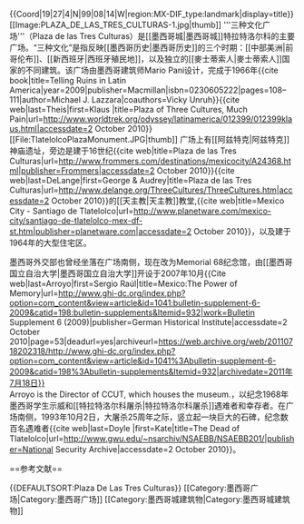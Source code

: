 {{Coord|19|27|4|N|99|08|14|W|region:MX-DIF_type:landmark|display=title}}
[[Image:PLAZA_DE_LAS_TRES_CULTURAS-1.jpg|thumb]]
'''三种文化广场'''（Plaza de las Tres Culturas）是[[墨西哥城|墨西哥城]]特拉特洛尔科的主要广场。“三种文化”是指反映[[墨西哥历史|墨西哥历史]]的三个时期：[[中部美洲|前哥伦布]]、[[新西班牙|西班牙殖民地]]，以及独立的[[麥士蒂索人|麥士蒂索人]]国家的不同建筑。该广场由墨西哥建筑师Mario Pani设计，完成于1966年<ref name="Lazzara 2009">{{cite book|title=Telling Ruins in Latin America|year=2009|publisher=Macmillan|isbn=0230605222|pages=108–111|author=Michael J. Lazzara|coauthors=Vicky Unruh}}</ref><ref name="TheisPlaza">{{cite web|last=Theis|first=Klaus |title=Plaza of Three Cultures, Much Pain|url=http://www.worldtrek.org/odyssey/latinamerica/012399/012399klaus.html|accessdate=2 October 2010}}</ref>
[[File:TlatelolcoPlazaMonument.JPG|thumb]]
广场上有[[阿兹特克|阿兹特克]]神庙遗址，旁边是建于16世纪<ref name="FrommersPlaza">{{cite web|title=Plaza de las Tres Culturas|url=http://www.frommers.com/destinations/mexicocity/A24368.html|publisher=Frommers|accessdate=2 October 2010}}</ref><ref name="delangeplaza">{{cite web|last=DeLange|first=George & Audrey|title=Plaza de las Tres Culturas|url=http://www.delange.org/ThreeCultures/ThreeCultures.htm|accessdate=2 October 2010}}</ref>的[[天主教|天主教]]教堂,<ref name="planetaware">{{cite web|title=Mexico City - Santiago de Tlatelolco|url=http://www.planetware.com/mexico-city/santiago-de-tlatelolco-mex-df-st.htm|publisher=planetware.com|accessdate=2 October 2010}}</ref>，以及建于1964年的大型住宅区。

墨西哥外交部也曾经坐落在广场南侧，现在改为Memorial 68纪念馆，由[[墨西哥国立自治大学|墨西哥国立自治大学]]开设于2007年10月<ref name="Arroyo2009">{{Cite web|last=Arroyo|first=Sergio Raúl|title=Mexico:The Power of Memory|url=http://www.ghi-dc.org/index.php?option=com_content&view=article&id=1041:bulletin-supplement-6-2009&catid=198:bulletin-supplements&Itemid=932|work=Bulletin Supplement 6 (2009)|publisher=German Historical Institute|accessdate=2 October 2010|page=53|deadurl=yes|archiveurl=https://web.archive.org/web/20110718202318/http://www.ghi-dc.org/index.php?option=com_content&view=article&id=1041%3Abulletin-supplement-6-2009&catid=198%3Abulletin-supplements&Itemid=932|archivedate=2011年7月18日}}<br>Arroyo is the Director of CCUT, which houses the museum.</ref>，以纪念1968年墨西哥学生示威和[[特拉特洛尔科屠杀|特拉特洛尔科屠杀]]遇难者和幸存者<ref name="delangeplaza"/>。在广场南侧，1993年10月2日，大屠杀25周年之际，竖立起一块巨大的石碑，纪念数百名遇难者<ref name="Doyle2006">{{cite web|last=Doyle |first=Kate|title=The Dead of Tlatelolco|url=http://www.gwu.edu/~nsarchiv/NSAEBB/NSAEBB201/|publisher=National Security Archive|accessdate=2 October 2010}}</ref>。

==参考文献==
<references/>

{{DEFAULTSORT:Plaza De Las Tres Culturas}}
[[Category:墨西哥广场|Category:墨西哥广场]]
[[Category:墨西哥城建筑物|Category:墨西哥城建筑物]]
